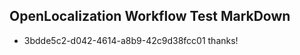 ## OpenLocalization Workflow Test MarkDown
* 3bdde5c2-d042-4614-a8b9-42c9d38fcc01 thanks!

<!--HONumber=Jul16_HO2-->


